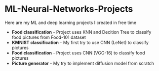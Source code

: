 # ML-Neural-Networks-Projects
Here are my ML and deep learning projects I created in free time

- **Food classification** - Project uses KNN and Decition Tree to classify food pictures from Food-101 dataset
- **KMNIST classification** - My first try to use CNN (LeNet) to classify pictures 
- **Food classification** - Project uses CNN (VGG-16) to classify food pictures
- **Picture generator** - My try to implement diffusion model from scratch
